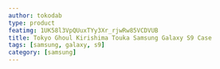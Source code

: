 ```yaml
---
author: tokodab
type: product
featimg: 1UK58l3VpQUuxTYy3Xr_rjwRw85VCDVUB
title: Tokyo Ghoul Kirishima Touka Samsung Galaxy S9 Case
tags: [samsung, galaxy, s9]
category: [samsung]
---
```

